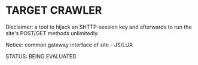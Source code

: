 # TARGET CRAWLER

Disclaimer: a tool to hijack an SHTTP-session key and afterwards to run the site's POST/GET methods unlimitedly.

Notice: common gateway interface of site - JS/LUA

STATUS: BEING EVALUATED
